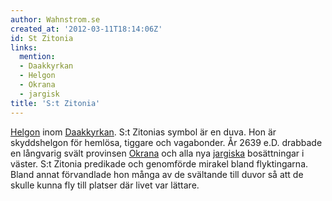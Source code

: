 ```yaml
---
author: Wahnstrom.se
created_at: '2012-03-11T18:14:06Z'
id: St Zitonia
links:
  mention:
  - Daakkyrkan
  - Helgon
  - Okrana
  - jargisk
title: 'S:t Zitonia'
---
```


[Helgon] inom [Daakkyrkan]. S:t Zitonias symbol är en duva. Hon är skyddshelgon för hemlösa, tiggare
och vagabonder. År 2639 e.D. drabbade en långvarig svält provinsen [Okrana] och alla nya [jargiska]
bosättningar i väster. S:t Zitonia predikade och genomförde mirakel bland flyktingarna. Bland annat
förvandlade hon många av de svältande till duvor så att de skulle kunna fly till platser där livet
var lättare.

  [Helgon]: Helgon
  [Daakkyrkan]: Daakkyrkan
  [Okrana]: Okrana
  [jargiska]: jargisk